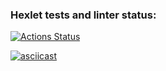 ### Hexlet tests and linter status:
[![Actions Status](https://github.com/GiantCherry/python-project-49/actions/workflows/hexlet-check.yml/badge.svg)](https://github.com/GiantCherry/python-project-49/actions)

[![asciicast](https://asciinema.org/a/707116.svg)](https://asciinema.org/a/707116)